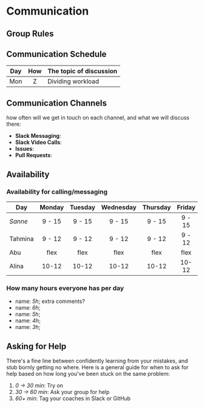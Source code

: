 # Communication

## Group Rules

## <!-- any general rules you'd like to set for your group? -->

## Communication Schedule

| Day | How | The topic of discussion |
| --- | :-: | ----------------------- |
| Mon |  Z  | Dividing workload       |

## Communication Channels

how often will we get in touch on each channel, and what we will discuss there:

- **Slack Messaging**:
- **Slack Video Calls**:
- **Issues**:
- **Pull Requests**:

## Availability

### Availability for calling/messaging

| Day     | Monday | Tuesday | Wednesday | Thursday | Friday | Saturday | Sunday |
| ------- | :----: | :-----: | :-------: | :------: | :----: | :------: | :----: |
| _Sanne_ | 9 - 15 | 9 - 15  |  9 - 15   |  9 - 15  | 9 - 15 |
| Tahmina | 9 - 12 | 9 - 12  |  9 - 12   |  9 - 12  | 9 - 12 |
| Abu     |  flex  |  flex   |   flex    |   flex   |  flex  |
| Alina   | 10-12  |  10-12  |   10-12   |  10-12   | 10-12  |

### How many hours everyone has per day

- name: _5h_; extra comments?
- name: _6h_;
- name: _5h_;
- name: _4h_;
- name: _3h_;

## Asking for Help

There's a fine line between confidently learning from your mistakes, and stub
bornly getting no where. Here is a general guide for when to ask for help based
on how long you've been stuck on the same problem:

1. _0 -> 30 min_: Try on
2. _30 -> 60 min_: Ask your group for help
3. _60+ min_: Tag your coaches in Slack or GitHub

